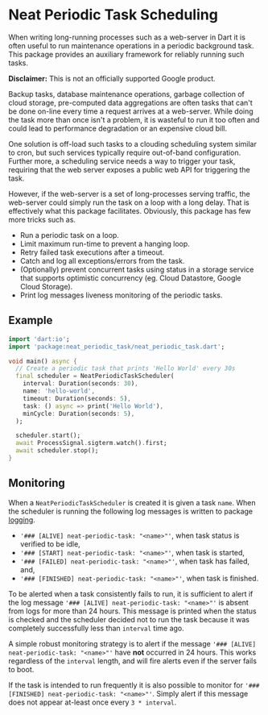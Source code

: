 Neat Periodic Task Scheduling 
=============================

When writing long-running processes such as a web-server in Dart it is often
useful to run maintenance operations in a periodic background task. This package
provides an auxiliary framework for reliably running such tasks.

**Disclaimer:** This is not an officially supported Google product.

Backup tasks, database maintenance operations, garbage collection of cloud
storage, pre-computed data aggregations are often tasks that can't be done
on-line every time a request arrives at a web-server. While doing the task more
than once isn't a problem, it is wasteful to run it too often and could lead to
performance degradation or an expensive cloud bill.

One solution is off-load such tasks to a clouding scheduling system similar to
cron, but such services typically require out-of-band configuration.
Further more, a scheduling service needs a way to trigger your task, requiring
that the web server exposes a public web API for triggering the task.

However, if the web-server is a set of long-processes serving traffic, the
web-server could simply run the task on a loop with a long delay. That is
effectively what this package facilitates. Obviously, this package has few more
tricks such as.

  * Run a periodic task on a loop.
  * Limit maximum run-time to prevent a hanging loop.
  * Retry failed task executions after a timeout.
  * Catch and log all exceptions/errors from the task.
  * (Optionally) prevent concurrent tasks using status in a storage service that
    supports optimistic concurrency (eg. Cloud Datastore, Google Cloud Storage).
  * Print log messages liveness monitoring of the periodic tasks.

## Example

```dart
import 'dart:io';
import 'package:neat_periodic_task/neat_periodic_task.dart';

void main() async {
  // Create a periodic task that prints 'Hello World' every 30s
  final scheduler = NeatPeriodicTaskScheduler(
    interval: Duration(seconds: 30),
    name: 'hello-world',
    timeout: Duration(seconds: 5),
    task: () async => print('Hello World'),
    minCycle: Duration(seconds: 5),
  );

  scheduler.start();
  await ProcessSignal.sigterm.watch().first;
  await scheduler.stop();
}
```

## Monitoring

When a `NeatPeriodicTaskScheduler` is created it is given a task `name`. When
the scheduler is running the following log messages is written to package
[logging](https://pub.dartlang.org/packages/logging).

* `'### [ALIVE] neat-periodic-task: "<name>"'`, when task status is verified to be idle,
* `'### [START] neat-periodic-task: "<name>"'`, when task is started,
* `'### [FAILED] neat-periodic-task: "<name>"'`, when task has failed, and,
* `'### [FINISHED] neat-periodic-task: "<name>"'`, when task is finished.

To be alerted when a task consistently fails to run, it is sufficient to alert
if the log message `'### [ALIVE] neat-periodic-task: "<name>"'` is absent from
logs for more than 24 hours. This message is printed when the status is checked
and the scheduler decided not to run the task because it was completely
successfully less than `interval` time ago.

A simple robust monitoring strategy is to alert if the message
`'### [ALIVE] neat-periodic-task: "<name>"'` have **not** occurred in 24 hours.
This works regardless of the `interval` length, and will fire alerts even if the
server fails to boot.

If the task is intended to run frequently it is also possible to monitor for
`'### [FINISHED] neat-periodic-task: "<name>"'`. Simply alert if this message
does not appear at-least once every `3 * interval`.

